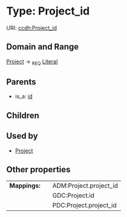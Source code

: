 
# Type: Project_id




URI: [ccdh:Project_id](https://ccdh.example.org/ccdh/Project_id)


## Domain and Range

[Project](Project.md) ->  <sub>REQ</sub> [Literal](types/Literal.md)

## Parents

 *  is_a: [id](id.md)

## Children


## Used by

 * [Project](Project.md)

## Other properties

|  |  |  |
| --- | --- | --- |
| **Mappings:** | | ADM:Project.project_id |
|  | | GDC:Project.id |
|  | | PDC:Project.project_id |

